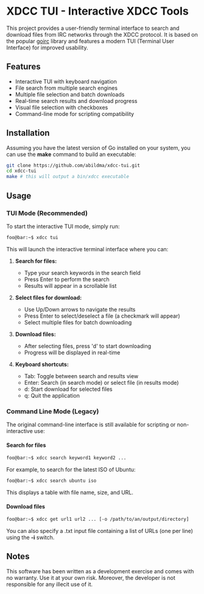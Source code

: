 <!--
  Title: xdcc-tui
  Description: An interactive TUI tool for xdcc file search and retrieval.
  Author: ostafen (original), ayeah (TUI version)

 <meta name="google-site-verification" content="4Rjg8YnufgHBYdLu-gAUsmJasHk03XKYhUXtRMNZdsk" />
-->

# XDCC TUI - Interactive XDCC Tools

This project provides a user-friendly terminal interface to search and download files from IRC networks through the XDCC protocol. It is based on the popular [goirc](https://github.com/fluffle/goirc) library and features a modern TUI (Terminal User Interface) for improved usability.

## Features
- Interactive TUI with keyboard navigation
- File search from multiple search engines
- Multiple file selection and batch downloads
- Real-time search results and download progress
- Visual file selection with checkboxes
- Command-line mode for scripting compatibility

## Installation

Assuming you have the latest version of Go installed on your system, you can use the **make** command to build an executable:

```bash 
git clone https://github.com/abildma/xdcc-tui.git
cd xdcc-tui
make # this will output a bin/xdcc executable
```

## Usage

### TUI Mode (Recommended)

To start the interactive TUI mode, simply run:

```bash
foo@bar:~$ xdcc tui
```

This will launch the interactive terminal interface where you can:

1. **Search for files:**
   - Type your search keywords in the search field
   - Press Enter to perform the search
   - Results will appear in a scrollable list

2. **Select files for download:**
   - Use Up/Down arrows to navigate the results
   - Press Enter to select/deselect a file (a checkmark will appear)
   - Select multiple files for batch downloading

3. **Download files:**
   - After selecting files, press 'd' to start downloading
   - Progress will be displayed in real-time

4. **Keyboard shortcuts:**
   - Tab: Toggle between search and results view
   - Enter: Search (in search mode) or select file (in results mode)
   - d: Start download for selected files
   - q: Quit the application

### Command Line Mode (Legacy)

The original command-line interface is still available for scripting or non-interactive use:

#### Search for files

```bash
foo@bar:~$ xdcc search keyword1 keyword2 ...
```

For example, to search for the latest ISO of Ubuntu:

```bash
foo@bar:~$ xdcc search ubuntu iso
```

This displays a table with file name, size, and URL.

#### Download files

```bash
foo@bar:~$ xdcc get url1 url2 ... [-o /path/to/an/output/directory]
```

You can also specify a .txt input file containing a list of URLs (one per line) using the **-i** switch.

## Notes

This software has been written as a development exercise and comes with no warranty. Use it at your own risk.
Moreover, the developer is not responsible for any illecit use of it.
